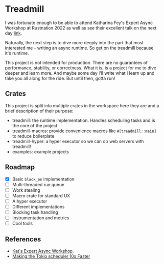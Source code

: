 # Treadmill

I was fortunate enough to be able to attend Katharina Fey's Expert Async
Workshop at Rustnation 2022 as well as see their excellent talk on the
next day
[link](https://www.youtube.com/watch?v=Z-2siR9Ki84&list=PL1AoGvxomykTuOMzY5KrI4WiPCsIlYnAM&index=14).

Naturally, the next step is to dive more deeply into the part that most
interested me - writing an async runtime. So get on the treadmill because it's 
runtime.

This project is not intended for production. There are no guarantees of
performance, stability, or correctness. What it is, is a project for me to dive
deeper and learn more. And maybe some day I'll write what I learn up and take
you all along for the ride. But until then, gotta run!

## Crates

This project is split into multiple crates in the workspace here they are and
a brief description of their purpose:

* treadmill: the runtime implementation. Handles scheduling tasks and is the
core of the project
* treadmill-macros: provide convenience macros like `#[treadmill::main]` to
reduce boilerplate
* treadmill-hyper: a hyper executor so we can do web servers with treadmill!
* examples: example projects

## Roadmap

* [x] Basic `block_on` implementation
* [ ] Multi-threaded run queue
* [ ] Work stealing
* [ ] Macro crate for standard UX
* [ ] A hyper executor
* [ ] Different implementations
* [ ] Blocking task handling
* [ ] Instrumentation and metrics
* [ ] Cool tools

## References

* [Kat's Expert Async Workshop](https://www.youtube.com/watch?v=Z-2siR9Ki84&list=PL1AoGvxomykTuOMzY5KrI4WiPCsIlYnAM&index=14).
* [Making the Tokio scheduler 10x Faster](https://tokio.rs/blog/2019-10-scheduler)
